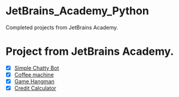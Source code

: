 # JetBrains_Academy_Python
Completed projects from JetBrains Academy.

Project from JetBrains Academy.
=====================
- [X] [Simple Chatty Bot](https://github.com/fattybobcat/JetBrains_Academy_Python/blob/master/Project/Simple%20Chatty%20Bot/Simple_Chatty_Bot.py)
- [X] [Coffee machine](https://github.com/fattybobcat/JetBrains_Academy_Python/blob/master/Project/Coffee_Machine/Coffee_machine.py)
- [X] [Game Hangman](https://github.com/fattybobcat/JetBrains_Academy_Python/blob/master/Project/game_Hangman/hangman.py)
- [X] [Credit Calculator](https://github.com/fattybobcat/JetBrains_Academy_Python/blob/master/Project/Credit_Calculator/credit_calc.py)
